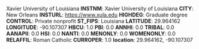 
Xavier University of Louisiana
**INSTNM**: Xavier University of Louisiana 
**CITY**: New Orleans 
**INSTURL**: https://www.xula.edu 
**HIGHDEG**: Graduate degree 
**CONTROL**: Private nonprofit 
**ST_FIPS**: Louisiana 
**LATITUDE**: 29.964162 
**LONGITUDE**: -90.107307 
**HBCU**: 1.0 
**PBI**: 0.0 
**ANNHI**: 0.0 
**TRIBAL**: 0.0 
**AANAPII**: 0.0 
**HSI**: 0.0 
**NANTI**: 0.0 
**MENONLY**: 0.0 
**WOMENONLY**: 0.0 
**RELAFFIL**: Roman Catholic 
**CURROPER**: 1.0 
**location**: 29.964162, -90.107307 